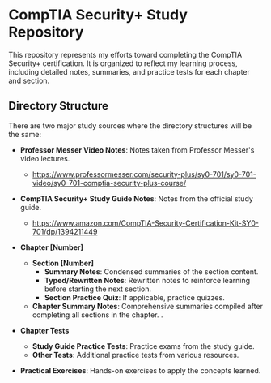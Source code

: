 # CompTIA Security+ Study Repository

This repository represents my efforts toward completing the CompTIA Security+ certification. It is organized to reflect my learning process, including detailed notes, summaries, and practice tests for each chapter and section.

## Directory Structure
    
There are two major study sources where the directory structures will be the same:
- **Professor Messer Video Notes**: Notes taken from Professor Messer's video lectures.
  - https://www.professormesser.com/security-plus/sy0-701/sy0-701-video/sy0-701-comptia-security-plus-course/
- **CompTIA Security+ Study Guide Notes**: Notes from the official study guide.
  - https://www.amazon.com/CompTIA-Security-Certification-Kit-SY0-701/dp/1394211449

- **Chapter [Number]**
  - **Section [Number]**
    - **Summary Notes**: Condensed summaries of the section content.
    - **Typed/Rewritten Notes**: Rewritten notes to reinforce learning before starting the next section.
    - **Section Practice Quiz**: If applicable, practice quizzes.
  - **Chapter Summary Notes**: Comprehensive summaries compiled after completing all sections in the chapter.
  .
- **Chapter Tests**
  - **Study Guide Practice Tests**: Practice exams from the study guide.
  - **Other Tests**: Additional practice tests from various resources.
  
- **Practical Exercises**: Hands-on exercises to apply the concepts learned.

